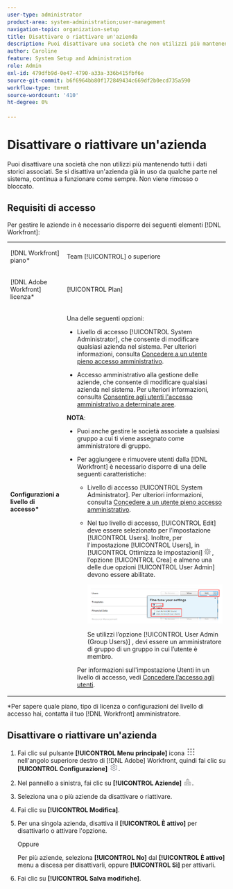 ```yaml
---
user-type: administrator
product-area: system-administration;user-management
navigation-topic: organization-setup
title: Disattivare o riattivare un'azienda
description: Puoi disattivare una società che non utilizzi più mantenendo tutti i dati storici associati. Se si disattiva un'azienda già in uso da qualche parte nel sistema, continua a funzionare come sempre. Non viene rimosso o bloccato.
author: Caroline
feature: System Setup and Administration
role: Admin
exl-id: 479dfb9d-0e47-4790-a33a-336b415fbf6e
source-git-commit: b6f6964bb80f172849434c669df2b0ecd735a590
workflow-type: tm+mt
source-wordcount: '410'
ht-degree: 0%

---
```


# Disattivare o riattivare un&#39;azienda

Puoi disattivare una società che non utilizzi più mantenendo tutti i dati storici associati. Se si disattiva un&#39;azienda già in uso da qualche parte nel sistema, continua a funzionare come sempre. Non viene rimosso o bloccato.

## Requisiti di accesso

Per gestire le aziende in è necessario disporre dei seguenti elementi [!DNL Workfront]:

<table style="table-layout:auto"> 
 <col data-mc-conditions=""> 
 <col data-mc-conditions=""> 
 <tbody> 
  <tr> 
   <td role="rowheader"> <p>[!DNL Workfront] piano*</p> </td> 
   <td>Team [!UICONTROL] o superiore</td> 
  </tr> 
  <tr> 
   <td role="rowheader"> <p>[!DNL Adobe Workfront] licenza*</p> </td> 
   <td>[!UICONTROL Plan]</td> 
  </tr> 
  <tr data-mc-conditions=""> 
   <td role="rowheader"><strong>Configurazioni a livello di accesso*</strong> </td> 
   <td> <p>Una delle seguenti opzioni:</p> 
    <ul> 
     <li> <p>Livello di accesso [!UICONTROL System Administrator], che consente di modificare qualsiasi azienda nel sistema. Per ulteriori informazioni, consulta <a href="../../../administration-and-setup/add-users/configure-and-grant-access/grant-a-user-full-administrative-access.md" class="MCXref xref">Concedere a un utente pieno accesso amministrativo</a>. </p> </li> 
     <li> <p>Accesso amministrativo alla gestione delle aziende, che consente di modificare qualsiasi azienda nel sistema. Per ulteriori informazioni, consulta <a href="../../../administration-and-setup/add-users/configure-and-grant-access/grant-users-admin-access-certain-areas.md" class="MCXref xref">Consentire agli utenti l'accesso amministrativo a determinate aree</a>.</p> </li> 
    </ul> <p><b>NOTA</b>:  
     <ul> 
      <li> <p>Puoi anche gestire le società associate a qualsiasi gruppo a cui ti viene assegnato come amministratore di gruppo.</p> </li> 
      <li> <p>Per aggiungere e rimuovere utenti dalla [!DNL Workfront] è necessario disporre di una delle seguenti caratteristiche:</p> 
       <ul> 
        <li> <p>Livello di accesso [!UICONTROL System Administrator]. Per ulteriori informazioni, consulta <a href="../../../administration-and-setup/add-users/configure-and-grant-access/grant-a-user-full-administrative-access.md" class="MCXref xref">Concedere a un utente pieno accesso amministrativo</a>. </p> </li> 
        <li> <p>Nel tuo livello di accesso, [!UICONTROL Edit] deve essere selezionato per l’impostazione [!UICONTROL Users]. Inoltre, per l'impostazione [!UICONTROL Users], in [!UICONTROL Ottimizza le impostazioni] <img src="assets/gear-icon-in-access-levels.png"> , l’opzione [!UICONTROL Crea] e almeno una delle due opzioni [!UICONTROL User Admin] devono essere abilitate. </p> <p> <img src="assets/access-req-users.png" style="width: 350;height: 101;"> </p> <p>Se utilizzi l’opzione [!UICONTROL User Admin (Group Users)] , devi essere un amministratore di gruppo di un gruppo in cui l’utente è membro.</p> </li> 
       </ul> <p>Per informazioni sull'impostazione Utenti in un livello di accesso, vedi <a href="../../../administration-and-setup/add-users/configure-and-grant-access/grant-access-other-users.md" class="MCXref xref">Concedere l’accesso agli utenti</a>.</p> </li> 
     </ul> </p> </td> 
  </tr> 
 </tbody> 
</table>

&#42;Per sapere quale piano, tipo di licenza o configurazioni del livello di accesso hai, contatta il tuo [!DNL Workfront] amministratore.

## Disattivare o riattivare un&#39;azienda

1. Fai clic sul pulsante **[!UICONTROL Menu principale]** icona ![](assets/main-menu-icon.png) nell&#39;angolo superiore destro di [!DNL Adobe] Workfront, quindi fai clic su **[!UICONTROL Configurazione]** ![](assets/gear-icon-settings.png).

1. Nel pannello a sinistra, fai clic su **[!UICONTROL Aziende]** ![](assets/companies-icon-left-panel.png).

1. Seleziona una o più aziende da disattivare o riattivare.
1. Fai clic su **[!UICONTROL Modifica]**.
1. Per una singola azienda, disattiva il **[!UICONTROL È attivo]** per disattivarlo o attivare l&#39;opzione.

   Oppure

   Per più aziende, seleziona **[!UICONTROL No]** dal **[!UICONTROL È attivo]** menu a discesa per disattivarli, oppure **[!UICONTROL Sì]** per attivarli.

1. Fai clic su **[!UICONTROL Salva modifiche]**.
